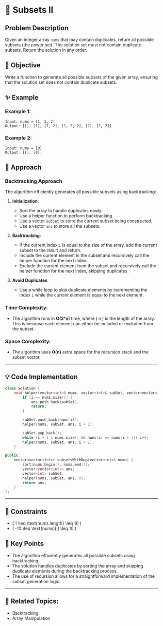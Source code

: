 # 🔢 **Subsets II**

## Problem Description

Given an integer array `nums` that may contain duplicates, return all possible subsets (the power set). The solution set must not contain duplicate subsets. Return the solution in any order.

## 🎯 **Objective**

Write a function to generate all possible subsets of the given array, ensuring that the solution set does not contain duplicate subsets.

## ✨ **Example**

### Example 1:
```plaintext
Input: nums = [1, 2, 2]
Output: [[], [1], [1, 2], [1, 2, 2], [2], [2, 2]]
```

### Example 2:
```plaintext
Input: nums = [0]
Output: [[], [0]]
```

## 🚀 **Approach**

### **Backtracking Approach**

The algorithm efficiently generates all possible subsets using backtracking:

1. **Initialization**:
   - Sort the array to handle duplicates easily.
   - Use a helper function to perform backtracking.
   - Use a vector `subSet` to store the current subset being constructed.
   - Use a vector `ans` to store all the subsets.

2. **Backtracking**:
   - If the current index `i` is equal to the size of the array, add the current subset to the result and return.
   - Include the current element in the subset and recursively call the helper function for the next index.
   - Exclude the current element from the subset and recursively call the helper function for the next index, skipping duplicates.

3. **Avoid Duplicates**:
   - Use a while loop to skip duplicate elements by incrementing the index `i` while the current element is equal to the next element.

### **Time Complexity**:
- The algorithm runs in **O(2^n)** time, where \( n \) is the length of the array. This is because each element can either be included or excluded from the subset.

### **Space Complexity**:
- The algorithm uses **O(n)** extra space for the recursion stack and the subset vector.

---

## 💡 **Code Implementation**

```cpp
class Solution {
    void helper(vector<int>& nums, vector<int>& subSet, vector<vector<int>>& ans, int i) {
        if (i == nums.size()) {
            ans.push_back(subSet);
            return;
        }

        subSet.push_back(nums[i]);
        helper(nums, subSet, ans, i + 1);

        subSet.pop_back();
        while (i + 1 < nums.size() && nums[i] == nums[i + 1]) i++;
        helper(nums, subSet, ans, i + 1);
    }

public:
    vector<vector<int>> subsetsWithDup(vector<int>& nums) {
        sort(nums.begin(), nums.end());
        vector<vector<int>> ans;
        vector<int> subSet;
        helper(nums, subSet, ans, 0);
        return ans;
    }
};
```

---

## 🔧 **Constraints**

- \( 1 \leq \text{nums.length} \leq 10 \)
- \( -10 \leq \text{nums}[i] \leq 10 \)

## 🌟 **Key Points**

- The algorithm efficiently generates all possible subsets using backtracking.
- The solution handles duplicates by sorting the array and skipping duplicate elements during the backtracking process.
- The use of recursion allows for a straightforward implementation of the subset generation logic.

---

## 🔗 **Related Topics**:
- Backtracking
- Array Manipulation